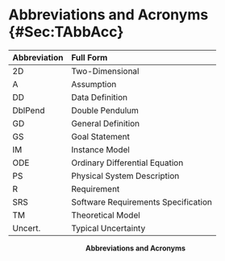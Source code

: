 # Abbreviations and Acronyms {#Sec:TAbbAcc}

<div id="Table:TAbbAcc"></div>

|Abbreviation|Full Form                          |
|:-----------|:----------------------------------|
|2D          |Two-Dimensional                    |
|A           |Assumption                         |
|DD          |Data Definition                    |
|DblPend     |Double Pendulum                    |
|GD          |General Definition                 |
|GS          |Goal Statement                     |
|IM          |Instance Model                     |
|ODE         |Ordinary Differential Equation     |
|PS          |Physical System Description        |
|R           |Requirement                        |
|SRS         |Software Requirements Specification|
|TM          |Theoretical Model                  |
|Uncert.     |Typical Uncertainty                |

**<p align="center">Abbreviations and Acronyms</p>**
